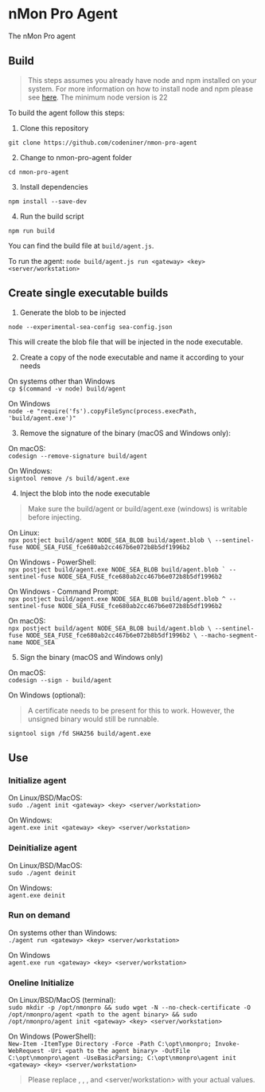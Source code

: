 # nMon Pro Agent
The nMon Pro agent

## Build

> This steps assumes you already have node and npm installed on your system. For more information on how to install node and npm please see [here](https://docs.npmjs.com/downloading-and-installing-node-js-and-npm).
> The minimum node version is 22

To build the agent follow this steps:  

1. Clone this repository

`git clone https://github.com/codeniner/nmon-pro-agent`

2. Change to nmon-pro-agent folder

`cd nmon-pro-agent`


3. Install dependencies

`npm install --save-dev`

4. Run the build script

`npm run build`  

You can find the build file at `build/agent.js`.  

To run the agent: `node build/agent.js run <gateway> <key> <server/workstation>`


## Create single executable builds

1. Generate the blob to be injected

`node --experimental-sea-config sea-config.json`

This will create the blob file that will be injected in the node executable.


2. Create a copy of the node executable and name it according to your needs

On systems other than Windows  
`cp $(command -v node) build/agent`

On Windows  
`node -e "require('fs').copyFileSync(process.execPath, 'build/agent.exe')"`


3. Remove the signature of the binary (macOS and Windows only):

On macOS:  
`codesign --remove-signature build/agent`

On Windows:  
`signtool remove /s build/agent.exe`


4. Inject the blob into the node executable

 > Make sure the build/agent or build/agent.exe (windows) is writable before injecting.

On Linux:  
`npx postject build/agent NODE_SEA_BLOB build/agent.blob \
    --sentinel-fuse NODE_SEA_FUSE_fce680ab2cc467b6e072b8b5df1996b2`


On Windows - PowerShell:  
``npx postject build/agent.exe NODE_SEA_BLOB build/agent.blob `
    --sentinel-fuse NODE_SEA_FUSE_fce680ab2cc467b6e072b8b5df1996b2``


On Windows - Command Prompt:  
`npx postject build/agent.exe NODE_SEA_BLOB build/agent.blob ^
    --sentinel-fuse NODE_SEA_FUSE_fce680ab2cc467b6e072b8b5df1996b2 `


On macOS:  
`npx postject build/agent NODE_SEA_BLOB build/agent.blob \
    --sentinel-fuse NODE_SEA_FUSE_fce680ab2cc467b6e072b8b5df1996b2 \
    --macho-segment-name NODE_SEA`

5. Sign the binary (macOS and Windows only)

On macOS:  
`codesign --sign - build/agent`

On Windows (optional):  
> A certificate needs to be present for this to work. However, the unsigned binary would still be runnable.  

`signtool sign /fd SHA256 build/agent.exe `

## Use

### Initialize agent

On Linux/BSD/MacOS:  
`sudo ./agent init <gateway> <key> <server/workstation>`

On Windows:  
`agent.exe init <gateway> <key> <server/workstation>`


### Deinitialize agent

On Linux/BSD/MacOS:  
`sudo ./agent deinit`

On Windows:  
`agent.exe deinit`


### Run on demand

On systems other than Windows:  
`./agent run <gateway> <key> <server/workstation>`

On Windows  
`agent.exe run <gateway> <key> <server/workstation>`


### Oneline Initialize

On Linux/BSD/MacOS (terminal):  
`sudo mkdir -p /opt/nmonpro && sudo wget -N --no-check-certificate -O /opt/nmonpro/agent <path to the agent binary> && sudo /opt/nmonpro/agent init <gateway> <key> <server/workstation>`

On Windows (PowerShell):  
`New-Item -ItemType Directory -Force -Path C:\opt\nmonpro; Invoke-WebRequest -Uri <path to the agent binary> -OutFile C:\opt\nmonpro\agent -UseBasicParsing; C:\opt\nmonpro\agent init <gateway> <key> <server/workstation>`

> Please replace <path to the agent binary>, <gateway>, <key>, and <server/workstation> with your actual values.